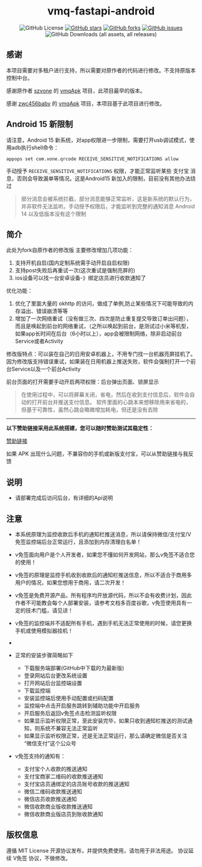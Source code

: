 
<div align="center">

# vmq-fastapi-android


![GitHub License](https://img.shields.io/github/license/daojiAnime/vmqApk)
[![GitHub stars](https://img.shields.io/github/stars/daojiAnime/vmqApk.svg)](https://github.com/daojiAnime/vmqApk/stargazers)
[![GitHub forks](https://img.shields.io/github/forks/daojiAnime/vmqApk.svg)](https://github.com/daojiAnime/vmqApk/network)
[![GitHub issues](https://img.shields.io/github/issues-raw/daojiAnime/vmqApk)](https://github.com/daojiAnime/vmqApk/issues)
![GitHub Downloads (all assets, all releases)](https://img.shields.io/github/downloads/daojiAnime/vmqApk/total)

</div>

## 感谢
本项目需要对多租户进行支持，所以需要对原作者的代码进行修改。不支持原版本控制中台。

感谢原作者 [szvone](https://github.com/szvone) 的 [vmqApk](https://github.com/szvone/VmqApk) 项目，此项目最早的版本。

感谢 [zwc456baby](https://github.com/zwc456baby) 的 [vmqApk](https://github.com/zwc456baby/vmqApk) 项目，本项目基于此项目进行修改。


## Android 15 新限制

请注意，Android 15 新系统，对app权限进一步限制，需要打开usb调试模式，使用adb执行shell命令：

```
appops set com.vone.qrcode RECEIVE_SENSITIVE_NOTIFICATIONS allow
```

手动授予 `RECEIVE_SENSITIVE_NOTIFICATIONS`  权限，才能正常监听某些 支付宝 消息，否则会导致漏单等情况。这是Android15 新加入的限制，目前没有其他办法绕过

> 部分消息会被系统拦截，部分消息能够正常监听，这是新系统的默认行为，并非软件无法监听。手动授予权限后，才能监听到完整的通知消息
> Android 14 以及低版本没有这个限制

## 简介

此处为fork自原作者的修改版
主要修改增加几项功能：

1. 支持开机自启(国内定制系统需手动开启自启权限)
2. 支持post失败后再重试一次(这次重试是强制亮屏的)
3. ios设备可以找一台安卓设备-》绑定店员进行收款通知了

优化功能：

1. 优化了里面大量的 okhttp 的访问，做成了单例,防止某些情况下可能导致的内存溢出、错误崩溃等等
2. 增加了一次网络重试（没有做三次、四次是防止重复提交导致订单出问题），而且是唤起到前台的网络重试，（之所以唤起到前台，是测试过小米等机型，如果app长时间在后台（6小时以上），app会被限制网络，除非启动前台Service或者Activity

修改版特点：可以装在自己的日用安卓机器上，不用专门找一台机器亮屏挂机了。因为修改版支持错误重试，如果装在日用机器上推送失败，软件会强制打开一个前台Service以及一个前台Activity

前台页面的打开需要手动开启两项权限：后台弹出页面、锁屏显示

> 在使用过程中，可以将屏幕关闭，省电，然后在收到支付信息后，软件会自动的打开前台并推送支付信息。
> 软件里面的心跳本来想移除用来省电的，但基于可靠性，虽然心跳会略微增加耗电，但还是没有去除

---

**以下赞助链接采用此系统搭建，您可以随时赞助测试其稳定性：**

[赞助链接](https://card.zwc365.com/p/2eyzmzlwcdc076wm8zc2)

如果 APK 出现什么问题，不兼容你的手机或新版支付宝，可以从赞助链接与我反馈

## 说明
 + 请部署完成后访问后台，有详细的Api说明

## 注意

  + 本系统原理为监控收款后手机的通知栏推送消息，所以请保持微信/支付宝/V免签监控端后台正常运行，且添加到内存清理白名单！

  + v免签面向用户是个人开发者，如果您不懂如何开发网站，那么v免签不适合您的使用！

  + v免签的原理是监控手机收到收款后的通知栏推送信息，所以不适合于商用多用户的情况，如果您想用于商用，请二次开发！

  + v免签是免费开源产品，所有程序均开放源代码，所以不会有收费计划，因此作者不可能教会每个人部署安装，请参考文档多百度谷歌，v免签使用具有一定的技术门槛，请见谅！

  + v免签的监控端并不适配所有手机，遇到手机无法正常使用的时候，请您更换手机或使用模拟器挂机！
  + 
  + 正常的安装步骤简略如下
    + 下载服务端部署(GitHub中下载的为最新版)
    + 登录网站后台更改系统设置
    + 打开网站后台监控端设置
    + 下载监控端
    + 安装监控端后使用手动配置或扫码配置
    + 监控端中点击开启服务跳转到辅助功能中开启服务
    + 开启服务后返回v免签点击检测监听权限
    + 如果显示监听权限正常，至此安装完毕，如果只收到通知栏推送的测试通知，则系统不兼容无法正常监听
    + 如果显示监听权限正常，还是无法正常运行，那么请确定微信是否关注 “微信支付”这个公众号


  + v免签支持的通知有：
    + 支付宝个人收款的推送通知
    + 支付宝商家二维码的收款推送通知
    + 支付宝店员通绑定的店员账号收款的推送通知
    + 微信二维码收款推送通知
    + 微信店员收款推送通知
    + 微信收款商业版收款推送通知
    + 微信收款商业版店员到账收款通知

## 版权信息

遵循 MIT License 开源协议发布，并提供免费使用，请勿用于非法用途。
协议延续 V免签 协议，不做修改。

